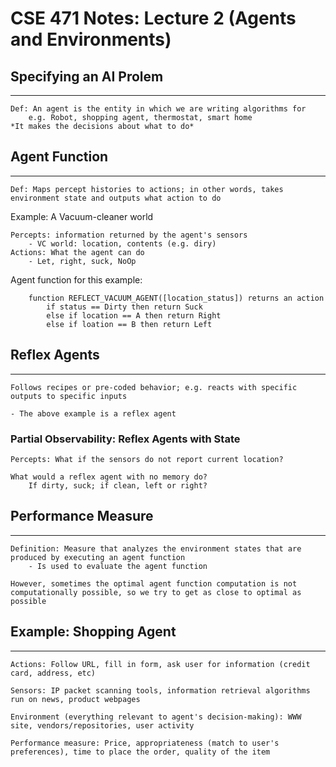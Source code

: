 # CSE 471 Notes: Lecture 2 (Agents and Environments)

## Specifying an AI Prolem
---

    Def: An agent is the entity in which we are writing algorithms for
        e.g. Robot, shopping agent, thermostat, smart home
    *It makes the decisions about what to do*

## Agent Function
---
    Def: Maps percept histories to actions; in other words, takes environment state and outputs what action to do
    
Example: A Vacuum-cleaner world

    Percepts: information returned by the agent's sensors
        - VC world: location, contents (e.g. diry)
    Actions: What the agent can do
        - Let, right, suck, NoOp
    
Agent function for this example:
    
~~~
    function REFLECT_VACUUM_AGENT([location_status]) returns an action
        if status == Dirty then return Suck
        else if location == A then return Right
        else if loation == B then return Left
~~~

## Reflex Agents
---
    Follows recipes or pre-coded behavior; e.g. reacts with specific outputs to specific inputs

    - The above example is a reflex agent

### Partial Observability: Reflex Agents with State
    Percepts: What if the sensors do not report current location?

    What would a reflex agent with no memory do?
        If dirty, suck; if clean, left or right?

## Performance Measure
---
    Definition: Measure that analyzes the environment states that are produced by executing an agent function
        - Is used to evaluate the agent function 

    However, sometimes the optimal agent function computation is not computationally possible, so we try to get as close to optimal as possible

## Example: Shopping Agent
---
    Actions: Follow URL, fill in form, ask user for information (credit card, address, etc)

    Sensors: IP packet scanning tools, information retrieval algorithms run on news, product webpages

    Environment (everything relevant to agent's decision-making): WWW site, vendors/repositories, user activity

    Performance measure: Price, appropriateness (match to user's preferences), time to place the order, quality of the item
